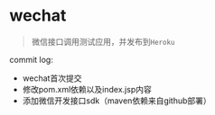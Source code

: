 # wechat
>微信接口调用测试应用，并发布到`Heroku`

commit log:
* wechat首次提交
* 修改pom.xml依赖以及index.jsp内容
* 添加微信开发接口sdk（maven依赖来自github部署）
